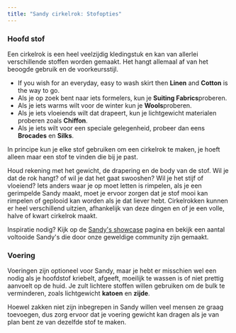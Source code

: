 ```yaml
---
title: "Sandy cirkelrok: Stofopties"
---
```


### Hoofd stof

Een cirkelrok is een heel veelzijdig kledingstuk en kan van allerlei verschillende stoffen worden gemaakt. Het hangt allemaal af van het beoogde gebruik en de voorkeursstijl.

- If you wish for an everyday, easy to wash skirt then **Linen** and **Cotton** is the way to go.
- Als je op zoek bent naar iets formelers, kun je **Suiting Fabrics**proberen.
- Als je iets warms wilt voor de winter kun je **Wools**proberen.
- Als je iets vloeiends wilt dat drapeert, kun je lichtgewicht materialen proberen zoals **Chiffon**.
- Als je iets wilt voor een speciale gelegenheid, probeer dan eens **Brocades** en **Silks**.

In principe kun je elke stof gebruiken om een cirkelrok te maken, je hoeft alleen maar een stof te vinden die bij je past.

<Tip>

Houd rekening met het gewicht, de drapering en de body van de stof. Wil je dat de rok hangt? of wil je dat het gaat swooshen? Wil je het stijf of vloeiend?
Iets anders waar je op moet letten is rimpelen, als je een gerimpelde Sandy maakt, moet je ervoor zorgen dat je stof mooi kan rimpelen of geplooid kan worden als je dat liever hebt.
Cirkelrokken kunnen er heel verschillend uitzien, afhankelijk van deze dingen en of je een volle, halve of kwart cirkelrok maakt.

</Tip>

<Note>

Inspiratie nodig? Kijk op de [Sandy's showcase](/showcase/designs/sandy/) pagina en bekijk een aantal voltooide Sandy's die door onze geweldige community zijn gemaakt.

</Note>

### Voering

Voeringen zijn optioneel voor Sandy, maar je hebt er misschien wel een nodig als je hoofdstof kriebelt, afgeeft, moeilijk te wassen is of niet prettig aanvoelt op de huid. Je zult lichtere stoffen willen gebruiken om de bulk te verminderen, zoals lichtgewicht **katoen** en **zijde**.

<Note>

Hoewel zakken niet zijn inbegrepen in Sandy willen veel mensen ze graag toevoegen, dus zorg ervoor dat je voering gewicht kan dragen als je van plan bent ze van dezelfde stof te maken.

</Note>
